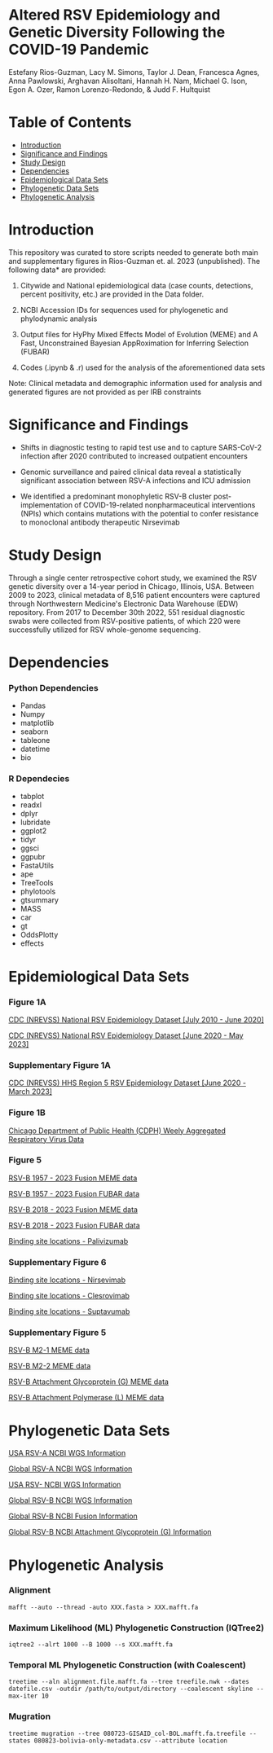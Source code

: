 # Altered RSV Epidemiology and Genetic Diversity Following the COVID-19 Pandemic
Estefany Rios-Guzman, Lacy M. Simons, Taylor J. Dean, Francesca Agnes, Anna Pawlowski, Arghavan Alisoltani, Hannah H. Nam, Michael G. Ison, Egon A. Ozer, Ramon Lorenzo-Redondo, & Judd F. Hultquist
# Table of Contents 
* [Introduction](#Introduction)
* [Significance and Findings](#Significance-and-Findings)
* [Study Design](#StudyDesign)  
* [Dependencies](#Dependencies)
* [Epidemiological Data Sets](#Epidemiological-Data-Sets)
* [Phylogenetic Data Sets](#Phylogenetic-Data-Sets)
* [Phylogenetic Analysis](#Phylogenetic-Analysis)

# Introduction #
This repository was curated to store scripts needed to generate both main and supplementary figures in Rios-Guzman et. al. 2023 (unpublished). The following data* are provided:

1. Citywide and National epidemiological data (case counts, detections, percent positivity, etc.) are provided in the Data folder.
    
2. NCBI Accession IDs for sequences used for phylogenetic and phylodynamic analysis

3. Output files for HyPhy Mixed Effects Model of Evolution (MEME) and A Fast, Unconstrained Bayesian AppRoximation for Inferring Selection (FUBAR)
   
4. Codes (.ipynb & .r) used for the analysis of the aforementioned data sets
   
Note: Clinical metadata and demographic information used for analysis and generated figures are not provided as per IRB constraints

# Significance and Findings #

* Shifts in diagnostic testing to rapid test use and to capture SARS-CoV-2 infection after 2020 contributed to increased outpatient encounters
  
* Genomic surveillance and paired clinical data reveal a statistically significant association between RSV-A infections and ICU admission
  
* We identified a predominant monophyletic RSV-B cluster post-implementation of COVID-19-related nonpharmaceutical interventions (NPIs) which contains mutations with the potential to confer resistance to monoclonal antibody therapeutic Nirsevimab

# Study Design

Through a single center retrospective cohort study, we examined the RSV genetic diversity over a 14-year period in Chicago, Illinois, USA. Between 2009 to 2023, clinical metadata of 8,516 patient encounters were captured through Northwestern Medicine's Electronic Data Warehouse (EDW) repository. From 2017 to December 30th 2022, 551 residual diagnostic swabs were collected from RSV-positive patients, of which 220 were successfully utilized for RSV whole-genome sequencing.

# Dependencies
### Python Dependencies
* Pandas
* Numpy
* matplotlib
* seaborn
* tableone
* datetime
* bio

### R Dependecies 
* tabplot
* readxl
* dplyr
* lubridate
* ggplot2
* tidyr
* ggsci
* ggpubr
* FastaUtils
* ape
* TreeTools
* phylotools
* gtsummary
* MASS
* car
* gt
* OddsPlotty
* effects

# Epidemiological Data Sets #
### Figure 1A
<a href=""> CDC (NREVSS) National RSV Epidemiology Dataset [July 2010 - June 2020] </a> 


<a href=""> CDC (NREVSS) National RSV Epidemiology Dataset [June 2020 - May 2023] </a> 

### Supplementary Figure 1A
<a href=""> CDC (NREVSS) HHS Region 5 RSV Epidemiology Dataset [June 2020 - March 2023] </a> 

### Figure 1B
<a href="">Chicago Department of Public Health (CDPH) Weely Aggregated Respiratory Virus Data </a> 

### Figure 5
<a href=""> RSV-B 1957 - 2023 Fusion MEME data </a> 

<a href=""> RSV-B 1957 - 2023 Fusion FUBAR data </a> 

<a href=""> RSV-B 2018 - 2023 Fusion MEME data </a> 

<a href=""> RSV-B 2018 - 2023 Fusion FUBAR data </a> 

<a href=""> Binding site locations - Palivizumab </a> 

### Supplementary Figure 6 

<a href=""> Binding site locations - Nirsevimab </a> 

<a href=""> Binding site locations - Clesrovimab </a> 

<a href=""> Binding site locations - Suptavumab </a> 


### Supplementary Figure 5
<a href=""> RSV-B M2-1 MEME data </a> 

<a href=""> RSV-B M2-2 MEME data </a> 

<a href=""> RSV-B Attachment Glycoprotein (G) MEME data</a> 

<a href=""> RSV-B Attachment Polymerase (L) MEME data </a> 

# Phylogenetic Data Sets #
<a href=""> USA RSV-A NCBI WGS Information </a> 

<a href=""> Global RSV-A NCBI WGS Information </a> 

<a href=""> USA RSV- NCBI WGS Information </a> 

<a href=""> Global RSV-B NCBI WGS Information </a> 

<a href=""> Global RSV-B NCBI Fusion Information </a> 

<a href=""> Global RSV-B NCBI Attachment Glycoprotein (G) Information </a> 


# Phylogenetic Analysis
### Alignment
```
mafft --auto --thread -auto XXX.fasta > XXX.mafft.fa
```

### Maximum Likelihood (ML) Phylogenetic Construction (IQTree2)

```
iqtree2 --alrt 1000 --B 1000 --s XXX.mafft.fa
```

### Temporal ML Phylogenetic Construction (with Coalescent)
```
treetime --aln alignment.file.mafft.fa --tree treefile.nwk --dates datefile.csv -outdir /path/to/output/directory --coalescent skyline --max-iter 10
```

### Mugration
```
treetime mugration --tree 080723-GISAID_col-BOL.mafft.fa.treefile --states 080823-bolivia-only-metadata.csv --attribute location
```





